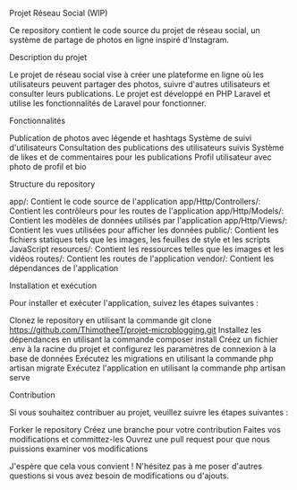 Projet Réseau Social (WIP)

Ce repository contient le code source du projet de réseau social, un système de partage de photos en ligne inspiré d'Instagram.

Description du projet

Le projet de réseau social vise à créer une plateforme en ligne où les utilisateurs peuvent partager des photos, suivre d'autres utilisateurs et consulter leurs publications. Le projet est développé en PHP Laravel et utilise les fonctionnalités de Laravel pour fonctionner.

Fonctionnalités

Publication de photos avec légende et hashtags
Système de suivi d'utilisateurs
Consultation des publications des utilisateurs suivis
Système de likes et de commentaires pour les publications
Profil utilisateur avec photo de profil et bio

Structure du repository

app/: Contient le code source de l'application
app/Http/Controllers/: Contient les contrôleurs pour les routes de l'application
app/Http/Models/: Contient les modèles de données utilisés par l'application
app/Http/Views/: Contient les vues utilisées pour afficher les données
public/: Contient les fichiers statiques tels que les images, les feuilles de style et les scripts JavaScript
resources/: Contient les ressources telles que les images et les vidéos
routes/: Contient les routes de l'application
vendor/: Contient les dépendances de l'application

Installation et exécution

Pour installer et exécuter l'application, suivez les étapes suivantes :

Clonez le repository en utilisant la commande git clone https://github.com/ThimotheeT/projet-microblogging.git
Installez les dépendances en utilisant la commande composer install
Créez un fichier .env à la racine du projet et configurez les paramètres de connexion à la base de données
Exécutez les migrations en utilisant la commande php artisan migrate
Exécutez l'application en utilisant la commande php artisan serve

Contribution

Si vous souhaitez contribuer au projet, veuillez suivre les étapes suivantes :

Forker le repository
Créez une branche pour votre contribution
Faites vos modifications et committez-les
Ouvrez une pull request pour que nous puissions examiner vos modifications

J'espère que cela vous convient ! N'hésitez pas à me poser d'autres questions si vous avez besoin de modifications ou d'ajouts.
